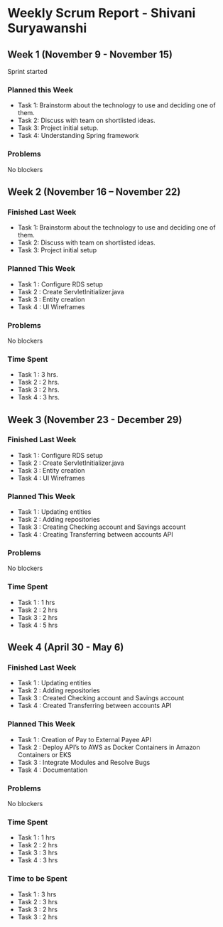 ﻿# Weekly Scrum Report - Shivani Suryawanshi

## Week 1 (November 9 - November 15)

Sprint started
### Planned this Week
-	Task 1: Brainstorm about the technology to use and deciding one of them.
-	Task 2: Discuss with team on shortlisted ideas.
-	Task 3: Project initial setup.
-	Task 4: Understanding Spring framework


### Problems
No blockers

## Week 2 (November 16 – November 22)

### Finished Last Week
-	Task 1: Brainstorm about the technology to use and deciding one of them.
-	Task 2: Discuss with team on shortlisted ideas.
-	Task 3: Project initial setup


### Planned This Week
- 	Task 1 : Configure RDS setup
-	Task 2 : Create ServletInitializer.java
-	Task 3 : Entity creation 
-	Task 4 : UI Wireframes


### Problems
No blockers

### Time Spent
-	Task 1 : 3 hrs.
-	Task 2 : 2 hrs.
-	Task 3 : 2 hrs.
-	Task 4 : 3 hrs.


## Week 3 (November 23 - December 29)

### Finished Last Week
-	Task 1 : Configure RDS setup
-	Task 2 : Create ServletInitializer.java
-	Task 3 : Entity creation 
-	Task 4 : UI Wireframes


### Planned This Week
-	Task 1 : Updating entities
-	Task 2 : Adding repositories
-	Task 3 : Creating Checking account and Savings account
-	Task 4 : Creating Transferring between accounts API


### Problems
No blockers

### Time Spent
-	Task 1 : 1 hrs
-	Task 2 : 2 hrs
-	Task 3 : 2 hrs
-	Task 4 : 5 hrs


## Week 4 (April 30 - May 6)

### Finished Last Week
-	Task 1 : Updating entities
-	Task 2 : Adding repositories
-	Task 3 : Created Checking account and Savings account
-	Task 4 : Created Transferring between accounts API


### Planned This Week
-	Task 1 : Creation of Pay to External Payee API
-	Task 2 : Deploy API’s to AWS as Docker Containers in Amazon Containers or EKS
-	Task 3 : Integrate Modules and Resolve Bugs
-	Task 4 : Documentation


### Problems
No blockers

### Time Spent
-	Task 1 : 1 hrs
-	Task 2 : 2 hrs
-	Task 3 : 3 hrs
-	Task 4 : 3 hrs


### Time to be Spent
-	Task 1 : 3 hrs
-	Task 2 : 3 hrs
-	Task 3 : 2 hrs
-	Task 3 : 2 hrs

